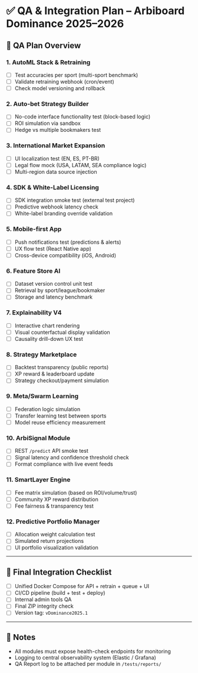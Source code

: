 # ✅ QA & Integration Plan – Arbiboard Dominance 2025–2026

## 🧪 QA Plan Overview

### 1. AutoML Stack & Retraining
- [ ] Test accuracies per sport (multi-sport benchmark)
- [ ] Validate retraining webhook (cron/event)
- [ ] Check model versioning and rollback

### 2. Auto-bet Strategy Builder
- [ ] No-code interface functionality test (block-based logic)
- [ ] ROI simulation via sandbox
- [ ] Hedge vs multiple bookmakers test

### 3. International Market Expansion
- [ ] UI localization test (EN, ES, PT-BR)
- [ ] Legal flow mock (USA, LATAM, SEA compliance logic)
- [ ] Multi-region data source injection

### 4. SDK & White-Label Licensing
- [ ] SDK integration smoke test (external test project)
- [ ] Predictive webhook latency check
- [ ] White-label branding override validation

### 5. Mobile-first App
- [ ] Push notifications test (predictions & alerts)
- [ ] UX flow test (React Native app)
- [ ] Cross-device compatibility (iOS, Android)

### 6. Feature Store AI
- [ ] Dataset version control unit test
- [ ] Retrieval by sport/league/bookmaker
- [ ] Storage and latency benchmark

### 7. Explainability V4
- [ ] Interactive chart rendering
- [ ] Visual counterfactual display validation
- [ ] Causality drill-down UX test

### 8. Strategy Marketplace
- [ ] Backtest transparency (public reports)
- [ ] XP reward & leaderboard update
- [ ] Strategy checkout/payment simulation

### 9. Meta/Swarm Learning
- [ ] Federation logic simulation
- [ ] Transfer learning test between sports
- [ ] Model reuse efficiency measurement

### 10. ArbiSignal Module
- [ ] REST `/predict` API smoke test
- [ ] Signal latency and confidence threshold check
- [ ] Format compliance with live event feeds

### 11. SmartLayer Engine
- [ ] Fee matrix simulation (based on ROI/volume/trust)
- [ ] Community XP reward distribution
- [ ] Fee fairness & transparency test

### 12. Predictive Portfolio Manager
- [ ] Allocation weight calculation test
- [ ] Simulated return projections
- [ ] UI portfolio visualization validation

---

## 🔧 Final Integration Checklist

- [ ] Unified Docker Compose for API + retrain + queue + UI
- [ ] CI/CD pipeline (build + test + deploy)
- [ ] Internal admin tools QA
- [ ] Final ZIP integrity check
- [ ] Version tag: `vDominance2025.1`

---

## 🧠 Notes

- All modules must expose health-check endpoints for monitoring
- Logging to central observability system (Elastic / Grafana)
- QA Report log to be attached per module in `/tests/reports/`

